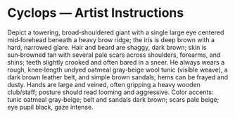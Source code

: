 # Cyclops — Artist Instructions

Depict a towering, broad‑shouldered giant with a single large eye centered mid‑forehead beneath a heavy brow ridge; the iris is deep brown with a hard, narrowed glare. Hair and beard are shaggy, dark brown; skin is sun‑browned tan with several pale scars across shoulders, forearms, and shins; teeth slightly crooked and often bared in a sneer. He always wears a rough, knee‑length undyed oatmeal gray‑beige wool tunic (visible weave), a dark brown leather belt, and simple brown sandals; hems can be frayed and dusty. Hands are large and veined, often gripping a heavy wooden club/staff; posture should read looming and aggressive. Color accents: tunic oatmeal gray‑beige; belt and sandals dark brown; scars pale beige; eye pupil black, gaze intense.